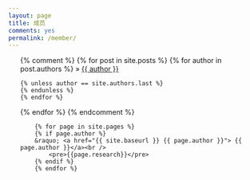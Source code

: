 ```yaml
---
layout: page
title: 成员
comments: yes
permalink: /member/
---
```


<ul class="tags-box">
{% comment %}
{% for post in site.posts %}
	{% for author in post.authors %}
	&raquo; <a href="{{ site.baseurl }}	{{ author }}">	{{ author }}</a><br />

	
	{% unless author == site.authors.last %}
	{% endunless %}
	{% endfor %}
{% endfor %}
{% endcomment %}

        {% for page in site.pages %}
        {% if page.author %}
        &raquo; <a href="{{ site.baseurl }}	{{ page.author }}">	{{ page.author }}</a><br />
        	<pre>{{page.research}}</pre>
        {% endif %}
        {% endfor %}
</ul>

